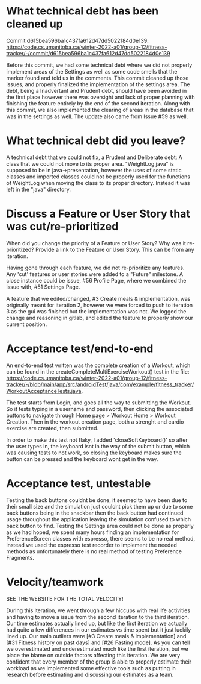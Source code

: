 What technical debt has been cleaned up
========================================
Commit d615bea596ba1c437fa612d47dd5022184d0e139: https://code.cs.umanitoba.ca/winter-2022-a01/group-12/fitness-tracker/-/commit/d615bea596ba1c437fa612d47dd5022184d0e139

Before this commit, we had some technical debt where we did not properly implement areas of the Settings as well as some code smells that the marker found and told us in the comments. This commit cleaned up those issues, and properly finalized the implementation of the settings area. The debt, being a Inadvertant and Prudent debt, should have been avoided in the first place however there was oversight and lack of proper planning with finishing the feature entirely by the end of the second iteration. Along with this commit, we also implemented the clearing of areas in the database that was in the settings as well. The update also came from Issue #59 as well.

What technical debt did you leave?
==================================

A technical debt that we could not fix, a Prudent and Deliberate debt: A class that we could not move to its proper area. "WeightLog.java" is supposed to be in java->presentation, however the uses of some static classes and imported classes could not be properly used for the functions of WeightLog when moving the class to its proper directory. Instead it was left in the "java" directory. 

Discuss a Feature or User Story that was cut/re-prioritized
============================================

When did you change the priority of a Feature or User Story? Why was it
re-prioritized? Provide a link to the Feature or User Story. This can be from any
iteration.

Having gone through each feature, we did not re-prioritize any features. Any 'cut' features or user stories were added to a "Future" milestone. A close instance could be issue, #56 Profile Page, where we combined the issue with, #51 Settings Page. 

A feature that we edited/changed, #3 Create meals & implementation, was originally meant for iteration 2, however we were forced to push to iteration 3 as the gui was finished but the implementation was not. We logged the change and reasoning in gitlab, and edited the feature to properly show our current position.

Acceptance test/end-to-end
==========================

An end-to-end test written was the complete creation of a Workout, which can be found in the createCompleteMultiExerciseWorkout() test in the file: https://code.cs.umanitoba.ca/winter-2022-a01/group-12/fitness-tracker/-/blob/main/app/src/androidTest/java/com/example/fitness_tracker/WorkoutAcceptanceTests.java.

The test starts from Login, and goes all the way to submitting the Workout. So it tests typing in a username and password, then clicking the associated buttons to navigate through Home page > Workout Home > Workout Creation. Then in the workout creation page, both a strenght and cardio exercise are created, then submitted.

In order to make this test not flaky, I added 'closeSoftKeyboard()' so after the user types in, the keyboard isnt in the way of the submit button, which was causing tests to not work, so closing the keyboard makes sure the button can be pressed and the keyboard wont get in the way. 

Acceptance test, untestable
===============

Testing the back buttons couldnt be done, it seemed to have been due to their small size and the simulation just couldnt pick them up or due to some back buttons being in the snackbar then the back button had continued usage throughout the application leaving the simulation confused to which back button to find. Testing the Settings area could not be done as properly as we had hoped, we spent many hours finding an implementation for PreferenceScreen classes with espresso, there seems to be no real method, instead we used the espresso test recorder to implement the needed methods as unfortunately there is no real method of testing Preference Fragments.

Velocity/teamwork
=================
SEE THE WEBSITE FOR THE TOTAL VELOCITY!

During this iteration, we went through a few hiccups with real life activities and having to move a issue from the second iteration
to the third iteration. Our time estimates actually lined up, but like the first iteration we actually had quite a few differences in our estimates vs time spent but it just luckily lined up. Our main outliers were [#3 Create meals & implementation] and [#31 Fitness history on past days] and [#26 Fasting mode]. As you can tell we overestimated and underestimated much like the first iteration, but we place the blame on outside factors affecting this iteration. We are very confident that every member of the group is able to properly estimate their workload as we implemented some effective tools such as putting in research before estimating and discussing our estimates as a team.

